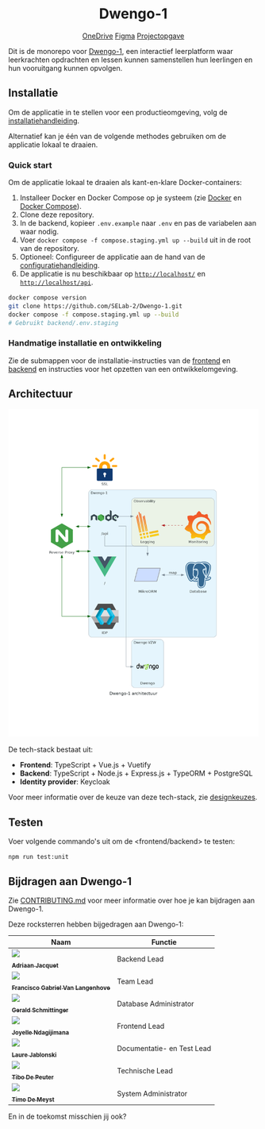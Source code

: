 <h1 align="center">Dwengo-1</h1>

<p align="center">
<span><a href="https://ugentbe-my.sharepoint.com/:f:/r/personal/bart_mesuere_ugent_be/Documents/Onderwijs/SELab2/2024-2025/mappen%20studenten/groep1" alt="OneDrive">
OneDrive</a></span>
<span><a href="https://www.figma.com/files/project/339220191" alt="Figma sjabloon">
Figma</a></span>
<span><a href="https://github.com/SELab-2/Dwengo-opgave" alt="projectopgave">
Projectopgave</a></span>
</p>

Dit is de monorepo voor [Dwengo-1](https://sel2-1.ugent.be), een interactief leerplatform waar leerkrachten opdrachten
en lessen kunnen samenstellen hun leerlingen en hun vooruitgang kunnen opvolgen.

## Installatie

Om de applicatie in te stellen voor een productieomgeving, volg
de [installatiehandleiding](https://github.com/SELab-2/Dwengo-1/wiki/Administrator:-Productie-omgeving).

Alternatief kan je één van de volgende methodes gebruiken om de applicatie lokaal te draaien.

### Quick start

Om de applicatie lokaal te draaien als kant-en-klare Docker-containers:

1. Installeer Docker en Docker Compose op je systeem (zie [Docker](https://docs.docker.com/get-docker/)
   en [Docker Compose](https://docs.docker.com/compose/)).
2. Clone deze repository.
3. In de backend, kopieer `.env.example` naar `.env` en pas de variabelen aan waar nodig.
4. Voer `docker compose -f compose.staging.yml up --build` uit in de root van de repository.
5. Optioneel: Configureer de applicatie aan de hand van
   de [configuratiehandleiding](https://github.com/SELab-2/Dwengo-1/wiki/Administrator:-Productie-omgeving#dwengo-1-configuratie).
6. De applicatie is nu beschikbaar op [`http://localhost/`](http://localhost/) en [`http://localhost/api`](http://localhost/api).

```bash
docker compose version
git clone https://github.com/SELab-2/Dwengo-1.git
docker compose -f compose.staging.yml up --build
# Gebruikt backend/.env.staging
```

### Handmatige installatie en ontwikkeling

Zie de submappen voor de installatie-instructies van de [frontend](./frontend/README.md)
en [backend](./backend/README.md) en instructies voor het opzetten van een ontwikkelomgeving.

## Architectuur

![Architectuur](./docs/architecture/schema.png)

De tech-stack bestaat uit:

- **Frontend**: TypeScript + Vue.js + Vuetify
- **Backend**: TypeScript + Node.js + Express.js + TypeORM + PostgreSQL
- **Identity provider**: Keycloak

Voor meer informatie over de keuze van deze tech-stack,
zie [designkeuzes](https://github.com/SELab-2/Dwengo-1/wiki/Developer:-Design-keuzes).

## Testen

Voer volgende commando's uit om de <frontend/backend> te testen:

```
npm run test:unit
```

## Bijdragen aan Dwengo-1

Zie [CONTRIBUTING.md](./CONTRIBUTING.md) voor meer informatie over hoe je kan bijdragen aan Dwengo-1.

Deze rocksterren hebben bijgedragen aan Dwengo-1:

| Naam                                                                                                                                                    | Functie                    |
| ------------------------------------------------------------------------------------------------------------------------------------------------------- | -------------------------- |
| [<img src="https://github.com/WhisperinCheetah.png" width="100px"/><br/><sub><b>Adriaan Jacquet</b></sub>](https://github.com/WhisperinCheetah)         | Backend Lead               |
| [<img src="https://github.com/Gabriellvl.png" width="100px"/><br/><sub><b>Francisco Gabriel Van Langenhove</b></sub>](https://github.com/Gabriellvl)    | Team Lead                  |
| [<img src="https://github.com/geraldschmittinger.png" width="100px"/><br/><sub><b>Gerald Schmittinger</b></sub>](https://github.com/geraldschmittinger) | Database Administrator     |
| [<img src="https://github.com/joyelle436.png" width="100px"/><br/><sub><b>Joyelle Ndagijimana</b></sub>](https://github.com/joyelle436)                 | Frontend Lead              |
| [<img src="https://github.com/laurejablonski.png" width="100px"/><br><sub><b>Laure Jablonski</b></sub>](https://github.com/laurejablonski)              | Documentatie- en Test Lead |
| [<img src="https://github.com/tdpeuter.png" width="100px"/><br/><sub><b>Tibo De Peuter</b></sub>](https://github.com/tdpeuter)                          | Technische Lead            |
| [<img src="https://github.com/kloep1.png" width="100px"/><br/><sub><b>Timo De Meyst</b></sub>](https://github.com/kloep1)                               | System Administrator       |

En in de toekomst misschien jij ook?

